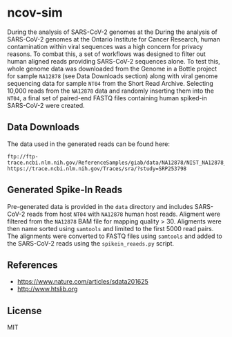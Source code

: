 # ncov-sim

During the analysis of SARS-CoV-2 genomes at the During the analysis of
SARS-CoV-2 genomes at the Ontario Institute for Cancer Research, human 
contamination within viral sequences was a high concern for
privacy reasons.  To combat this, a set of workflows was designed to filter
out human aligned reads providing SARS-CoV-2 sequences alone.  To test this,
whole genome data was downloaded from the Genome in a Bottle project for sample
`NA12878` (see Data Downloads section) along with viral genome sequencing data
for sample `NT04` from the Short Read Archive.  Selecting 10,000 reads from
the `NA12878` data and randomly inserting them into the `NT04`, a final set of
paired-end FASTQ files containing human spiked-in SARS-CoV-2 were created.


## Data Downloads
The data used in the generated reads can be found here:
```
ftp://ftp-trace.ncbi.nlm.nih.gov/ReferenceSamples/giab/data/NA12878/NIST_NA12878_HG001_HiSeq_300x/RMNISTHS_30xdownsample.bam
https://trace.ncbi.nlm.nih.gov/Traces/sra/?study=SRP253798
```


## Generated Spike-In Reads
Pre-generated data is provided in the `data` directory and includes SARS-CoV-2 reads from host `NT04` with `NA12878` human host reads.  Aligment were filtered from the `NA12878` BAM file for mapping quality > 30.  Aligments were then name sorted using `samtools` and limited to the first 5000 read pairs.  The alignments were converted to FASTQ files using `samtools` and added to the SARS-CoV-2 reads using the `spikein_reaeds.py` script.


## References
* https://www.nature.com/articles/sdata201625
* http://www.htslib.org


## License
MIT
